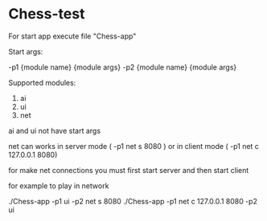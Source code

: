 # Chess-test

For start app execute file "Chess-app"

Start args:

-p1 {module name} {module args}
-p2 {module name} {module args}

Supported modules:

1) ai
2) ui
3) net

ai and ui not have start args

net can works in server mode ( -p1 net s 8080 ) or in client mode ( -p1 net c 127.0.0.1 8080)

for make net connections you must first start server and then start client

for example to play in network

./Chess-app -p1 ui -p2 net s 8080
./Chess-app -p1 net c 127.0.0.1 8080 -p2 ui
